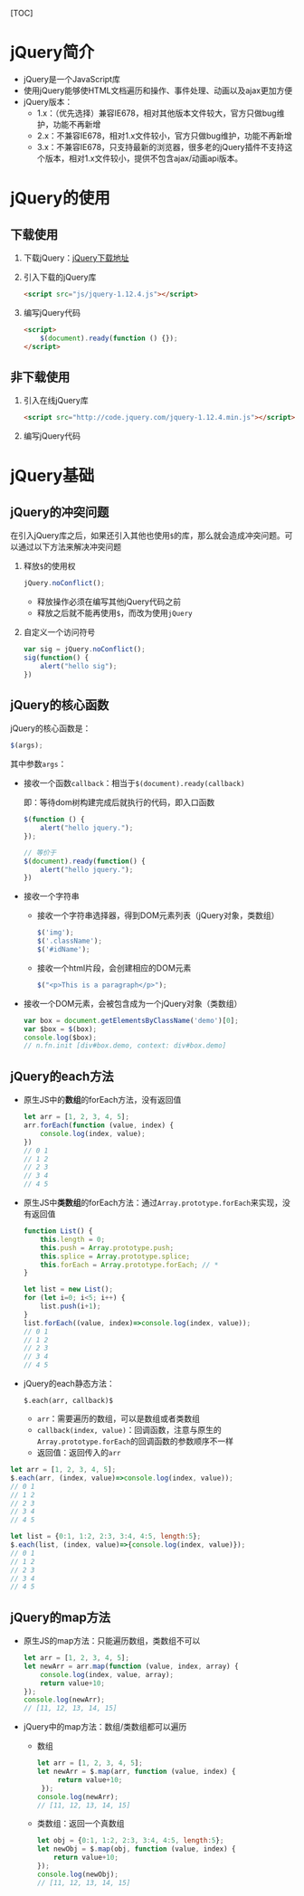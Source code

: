 [TOC]

# jQuery简介

-   jQuery是一个JavaScript库
-   使用jQuery能够使HTML文档遍历和操作、事件处理、动画以及ajax更加方便
-   jQuery版本：
    -   1.x：（优先选择）兼容IE678，相对其他版本文件较大，官方只做bug维护，功能不再新增
    -   2.x：不兼容IE678，相对1.x文件较小，官方只做bug维护，功能不再新增
    -   3.x：不兼容IE678，只支持最新的浏览器，很多老的jQuery插件不支持这个版本，相对1.x文件较小，提供不包含ajax/动画api版本。



# jQuery的使用

## 下载使用

1.  下载jQuery：[jQuery下载地址](http://code.jquery.com/)

2.  引入下载的jQuery库

    ```html
    <script src="js/jquery-1.12.4.js"></script>
    ```

3.  编写jQuery代码

    ```html
    <script>
    	$(document).ready(function () {});
    </script>
    ```

## 非下载使用

1.  引入在线jQuery库

    ```html
    <script src="http://code.jquery.com/jquery-1.12.4.min.js"></script>
    ```

2.  编写jQuery代码



# jQuery基础

## jQuery的冲突问题

在引入jQuery库之后，如果还引入其他也使用`$`的库，那么就会造成冲突问题。可以通过以下方法来解决冲突问题

1. 释放`$`的使用权
    ```js
    jQuery.noConflict();
    ```

    -   释放操作必须在编写其他jQuery代码之前
    -   释放之后就不能再使用`$`，而改为使用`jQuery`

2.  自定义一个访问符号

    ```js
    var sig = jQuery.noConflict();
    sig(function() {
        alert("hello sig");
    })
    ```



## jQuery的核心函数

jQuery的核心函数是：

```js
$(args);
```

其中参数`args`：

-   接收一个函数`callback`：相当于`$(document).ready(callback)`

    即：等待dom树构建完成后就执行的代码，即入口函数

    ```js
    $(function () {
        alert("hello jquery.");
    });
    
    // 等价于
    $(document).ready(function() {
        alert("hello jquery.");
    })
    ```

-   接收一个字符串

    -   接收一个字符串选择器，得到DOM元素列表（jQuery对象，类数组）

        ```js
        $('img');
        $('.className');
        $('#idName');
        ```

    -   接收一个html片段，会创建相应的DOM元素

        ```js
        $("<p>This is a paragraph</p>");
        ```

-   接收一个DOM元素，会被包含成为一个jQuery对象（类数组）

    ```js
    var box = document.getElementsByClassName('demo')[0];
    var $box = $(box);
    console.log($box);
    // n.fn.init [div#box.demo, context: div#box.demo]
    ```



## jQuery的each方法

-   原生JS中的**数组**的forEach方法，没有返回值

    ```js
    let arr = [1, 2, 3, 4, 5];
    arr.forEach(function (value, index) {
        console.log(index, value);
    })
    // 0 1
    // 1 2
    // 2 3
    // 3 4
    // 4 5
    ```

- 原生JS中**类数组**的forEach方法：通过`Array.prototype.forEach`来实现，没有返回值

    ```js
    function List() {
        this.length = 0;
        this.push = Array.prototype.push;
        this.splice = Array.prototype.splice;
        this.forEach = Array.prototype.forEach;	// *
    }
    
    let list = new List();
    for (let i=0; i<5; i++) {
        list.push(i+1);
    }
    list.forEach((value, index)=>console.log(index, value));
    // 0 1
    // 1 2
    // 2 3
    // 3 4
    // 4 5
    ```

-   jQuery的each静态方法：

    `$.each(arr, callback)$`

    -   `arr`：需要遍历的数组，可以是数组或者类数组
    -   `callback(index, value)`：回调函数，注意与原生的`Array.prototype.forEach`的回调函数的参数顺序不一样
    -   返回值：返回传入的`arr`

```js
let arr = [1, 2, 3, 4, 5];
$.each(arr, (index, value)=>console.log(index, value));
// 0 1
// 1 2
// 2 3
// 3 4
// 4 5

let list = {0:1, 1:2, 2:3, 3:4, 4:5, length:5};
$.each(list, (index, value)=>{console.log(index, value)});
// 0 1
// 1 2
// 2 3
// 3 4
// 4 5
```



## jQuery的map方法

-   原生JS的map方法：只能遍历数组，类数组不可以

    ```js
    let arr = [1, 2, 3, 4, 5];
    let newArr = arr.map(function (value, index, array) {
        console.log(index, value, array);
        return value+10;
    });
    console.log(newArr);
    // [11, 12, 13, 14, 15]
    ```

-   jQuery中的map方法：数组/类数组都可以遍历

    -   数组

        ```js
        let arr = [1, 2, 3, 4, 5];
        let newArr = $.map(arr, function (value, index) {
             return value+10;
         });
        console.log(newArr);
        // [11, 12, 13, 14, 15]
        ```
    
    -   类数组：返回一个真数组
    
        ```js
        let obj = {0:1, 1:2, 2:3, 3:4, 4:5, length:5};
        let newObj = $.map(obj, function (value, index) {
            return value+10;
        });
        console.log(newObj);
        // [11, 12, 13, 14, 15]
        ```
    
        
    
          


​    

